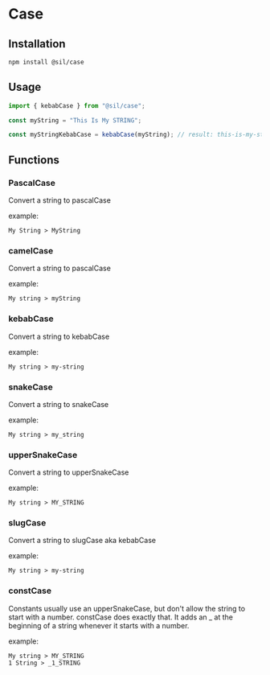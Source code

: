 # Case


## Installation

```bash
npm install @sil/case
```

## Usage

```js
import { kebabCase } from "@sil/case";

const myString = "This Is My STRING";

const myStringKebabCase = kebabCase(myString); // result: this-is-my-string

```


## Functions

### PascalCase
Convert a string to pascalCase

example:

```
My String > MyString
```




### camelCase
Convert a string to pascalCase

example:

```
My string > myString
```


### kebabCase
Convert a string to kebabCase

example:

```
My string > my-string
```


### snakeCase
Convert a string to snakeCase

example:

```
My string > my_string
```


### upperSnakeCase
Convert a string to upperSnakeCase

example:

```
My string > MY_STRING
```


### slugCase
Convert a string to slugCase aka kebabCase

example:

```
My string > my-string
```


### constCase
Constants usually use an upperSnakeCase, but don't allow the string to start with a number. constCase does exactly that. It adds an _ at the beginning of a string whenever it starts with a number. 

example:



```
My string > MY_STRING
1 String > _1_STRING
```
